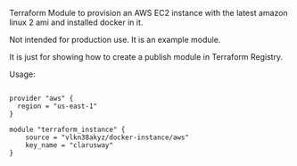 Terraform Module to provision an AWS EC2 instance with the latest amazon linux 2 ami and installed docker in it.

Not intended for production use. It is an example module.

It is just for showing how to create a publish module in Terraform Registry.

Usage:

```hcl

provider "aws" {
  region = "us-east-1"
}

module "terraform_instance" {
    source = "vlkn38akyz/docker-instance/aws"
    key_name = "clarusway"
}
```